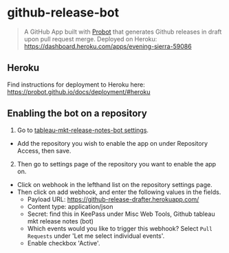 # github-release-bot

> A GitHub App built with [Probot](https://github.com/probot/probot) that generates Github releases in draft upon pull request merge. Deployed on Heroku: https://dashboard.heroku.com/apps/evening-sierra-59086

## Heroku
Find instructions for deployment to Heroku here: https://probot.github.io/docs/deployment/#heroku

## Enabling the bot on a repository

1. Go to [tableau-mkt-release-notes-bot settings](https://github.com/organizations/tableau-mkt/settings/installations/1171165).
  - Add the repository you wish to enable the app on under Repository Access, then save.
2. Then go to settings page of the repository you want to enable the app on. 
  - Click on webhook in the lefthand list on the repository settings page.
  - Then click on add webhook, and enter the following values in the fields. 
    - Payload URL: https://github-release-drafter.herokuapp.com/
    - Content type: application/json
    - Secret: find this in KeePass under Misc Web Tools, Github tableau mkt release notes (bot)
    - Which events would you like to trigger this webhook? Select `Pull Requests` under 'Let me select individual events'.
    - Enable checkbox 'Active'.
